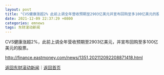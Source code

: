 ```yaml
---
layout: post
title: "CVS健康涨超2% 此前上调全年营收预期至2903亿美元并宣布回购至多100亿美元的股票"
date: 2021-12-09 22:37:29 +0800
categories: emnews
tags: 东财滚动新闻
---
```


CVS健康涨超2%，此前上调全年营收预期至2903亿美元，并宣布回购至多100亿美元的股票。

<http://finance.eastmoney.com/news/1351,202112092208871418.html>

[返回东财滚动新闻](//finews.withounder.com/emnews/)｜[返回首页](//finews.withounder.com/)
